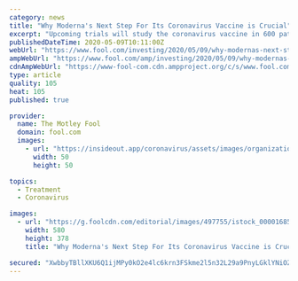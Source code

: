 ```yaml
---
category: news
title: "Why Moderna's Next Step For Its Coronavirus Vaccine is Crucial"
excerpt: "Upcoming trials will study the coronavirus vaccine in 600 patients -- and offer clues about the strength of Moderna’s technology."
publishedDateTime: 2020-05-09T10:11:00Z
webUrl: "https://www.fool.com/investing/2020/05/09/why-modernas-next-step-for-its-coronavirus-vaccine.aspx"
ampWebUrl: "https://www.fool.com/amp/investing/2020/05/09/why-modernas-next-step-for-its-coronavirus-vaccine.aspx"
cdnAmpWebUrl: "https://www-fool-com.cdn.ampproject.org/c/s/www.fool.com/amp/investing/2020/05/09/why-modernas-next-step-for-its-coronavirus-vaccine.aspx"
type: article
quality: 105
heat: 105
published: true

provider:
  name: The Motley Fool
  domain: fool.com
  images:
    - url: "https://insideout.app/coronavirus/assets/images/organizations/fool.com-50x50.jpg"
      width: 50
      height: 50

topics:
  - Treatment
  - Coronavirus

images:
  - url: "https://g.foolcdn.com/editorial/images/497755/istock_000016851885_large_large.jpg"
    width: 580
    height: 378
    title: "Why Moderna's Next Step For Its Coronavirus Vaccine is Crucial"

secured: "XwbbyTBllXKU6Q1ijMPy0kO2e4lc6krn3FSkme2l5n32L29a9PnyLGklYNiOZahdihYibbI4HSVUrbapQ9ISnY/FwjctwCCgg0Zoa51bYLzHolXGh5YtFFpaYCDtbtSnkD2fstNMj/UA9l8144RnxRYdhPtzQyXcULUU0jandXo0JAfolDpvjAZXdUY1jXxeW7KbQDiK4A0rxYdTFuMj/54pNMW2KH95hel9dFUgV9Ez/156p6gAu9UL4C//iM1BSYxO6mE2OPO1/VqnLYgVDnFxHxrbtzyC/qjU44tvE9+hsaKO1B74sY7lGcsnEcRlRf+Am4aFKPiVluxgujbkm0z5XZTeFsu798Xtk3ejNvHDynmDzBsj1r263h++jQiw3a1Igm3BGP5wOqvv6Z7hpsoz4UmqjcRXrpKJbTebHc7SvsWazsNhXZkgjXporO5/3qeTQM9jVLv4xDoQex2//dtptO43nxeIpPOeNDitLXM=;soUalUzVKDAhq0zGL0Wwng=="
---
```


